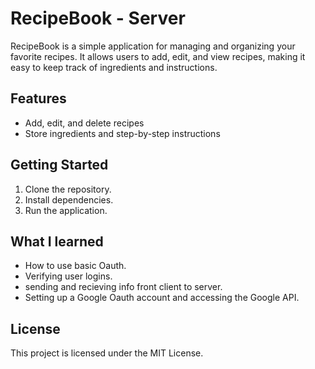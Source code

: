 # RecipeBook - Server

RecipeBook is a simple application for managing and organizing your favorite recipes. It allows users to add, edit, and view recipes, making it easy to keep track of ingredients and instructions.

## Features

- Add, edit, and delete recipes
- Store ingredients and step-by-step instructions

## Getting Started

1. Clone the repository.
2. Install dependencies.
3. Run the application.

## What I learned

- How to use basic Oauth.
- Verifying user logins.
- sending and recieving info front client to server.
- Setting up a Google Oauth account and accessing the Google API.

## License

This project is licensed under the MIT License.

